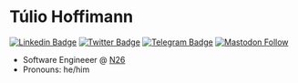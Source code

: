 # Túlio Hoffimann

[![Linkedin Badge](https://img.shields.io/badge/-LinkedIn-blue?style=flat-square&logo=Linkedin&logoColor=white&link=https://www.linkedin.com/in/tuliohmendes/)](https://www.linkedin.com/in/tuliohmendes/)
[![Twitter Badge](https://img.shields.io/badge/-Twitter-1ca0f1?style=flat-square&labelColor=1ca0f1&logo=twitter&logoColor=white&link=https://twitter.com/tuliohmendes)](https://twitter.com/tuliohmendes)
[![Telegram Badge](https://img.shields.io/badge/-Telegram-1ca0f1?style=flat-square&labelColor=1ca0f1&logo=telegram&logoColor=white&link=https://t.me/tuliohmendes)](https://t.me/tuliohmendes)
[![Mastodon Follow](https://img.shields.io/mastodon/follow/109348344304356572?domain=https%3A%2F%2Fandroiddev.social&label=Mastodon)](https://androiddev.social/users/tulio/remote_follow)


- Software Engineeer @ [N26](https://www.n26.com/)
- Pronouns: he/him
